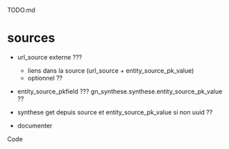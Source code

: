 TODO.md

# sources
* url_source externe ???
  * liens dans la source (url_source + entity_source_pk_value)
  * optionnel ??
* entity_source_pkfield ??? gn_synthese.synthese.entity_source_pk_value ??

* synthese get depuis source et entity_source_pk_value si non uuid ??


* documenter

Code
